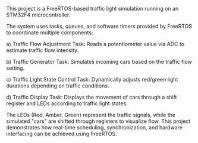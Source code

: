 This project is a FreeRTOS-based traffic light simulation running on an STM32F4 microcontroller.

The system uses tasks, queues, and software timers provided by FreeRTOS to coordinate multiple components:

a) Traffic Flow Adjustment Task: Reads a potentiometer value via ADC to estimate traffic flow intensity.

b)  Traffic Generator Task: Simulates incoming cars based on the traffic flow setting.

c)  Traffic Light State Control Task: Dynamically adjusts red/green light durations depending on traffic conditions.

d)  Traffic Display Task: Displays the movement of cars through a shift register and LEDs according to traffic light states.

The LEDs (Red, Amber, Green) represent the traffic signals, while the simulated "cars" are shifted through registers to visualize flow. This project demonstrates how real-time scheduling, synchronization, and hardware interfacing can be achieved using FreeRTOS.
